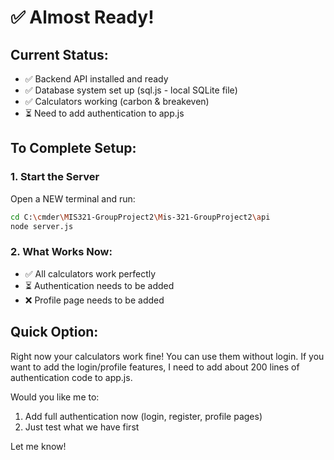 # ✅ Almost Ready!

## Current Status:
- ✅ Backend API installed and ready
- ✅ Database system set up (sql.js - local SQLite file)
- ✅ Calculators working (carbon & breakeven)
- ⏳ Need to add authentication to app.js

## To Complete Setup:

### 1. Start the Server
Open a NEW terminal and run:
```bash
cd C:\cmder\MIS321-GroupProject2\Mis-321-GroupProject2\api
node server.js
```

### 2. What Works Now:
- ✅ All calculators work perfectly
- ⏳ Authentication needs to be added
- ❌ Profile page needs to be added

## Quick Option:
Right now your calculators work fine! You can use them without login. If you want to add the login/profile features, I need to add about 200 lines of authentication code to app.js.

Would you like me to:
1. Add full authentication now (login, register, profile pages)
2. Just test what we have first

Let me know!

